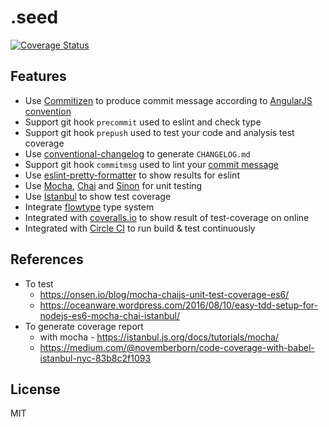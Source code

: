 # .seed

[![Coverage Status](https://coveralls.io/repos/github/rhiokim/.seed/badge.svg?branch=master)](https://coveralls.io/github/rhiokim/.seed?branch=master)

## Features

- Use [Commitizen](https://github.com/commitizen/cz-cli) to produce commit message according to [AngularJS convention](https://github.com/angular/angular.js/blob/master/CONTRIBUTING.md#-git-commit-guidelines)
- Support git hook `precommit` used to eslint and check type
- Support git hook `prepush` used to test your code and analysis test coverage
- Use [conventional-changelog](https://github.com/ajoslin/conventional-changelog) to generate `CHANGELOG.md`
- Support git hook `commitmsg` used to lint your [commit message](https://github.com/kentcdodds/validate-commit-msg)
- Use [eslint-pretty-formatter](https://github.com/sindresorhus/eslint-formatter-pretty) to show results for eslint
- Use [Mocha](https://mochajs.org/), [Chai](http://chaijs.com/) and [Sinon](http://sinonjs.org/) for unit testing
- Use [Istanbul](https://istanbul.js.org/) to show test coverage
- Integrate [flowtype](http://flowtype.org) type system
- Integrated with [coveralls.io](https://coveralls.io/) to show result of test-coverage on online
- Integrated with [Circle CI](https://circleci.com) to run build & test continuously

## References
- To test
  - https://onsen.io/blog/mocha-chaijs-unit-test-coverage-es6/
  - https://oceanware.wordpress.com/2016/08/10/easy-tdd-setup-for-nodejs-es6-mocha-chai-istanbul/
- To generate coverage report
  - with mocha - https://istanbul.js.org/docs/tutorials/mocha/
  - https://medium.com/@novemberborn/code-coverage-with-babel-istanbul-nyc-83b8c2f1093

## License
MIT
